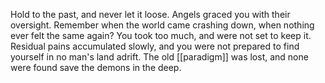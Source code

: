 Hold to the past, and never let it loose.
Angels graced you with their oversight.
Remember when the world came crashing down, when nothing ever felt the same again?
You took too much, and were not set to keep it.
Residual pains accumulated slowly, and you were not prepared to find yourself in no man's land adrift.
The old [[paradigm]] was lost, and none were found save the demons in the deep.
